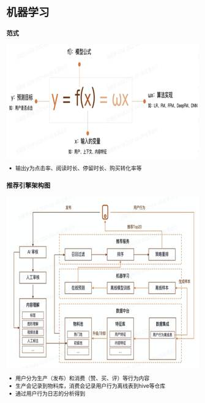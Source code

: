 # 机器学习

### 范式
<img align="center"  width='800' height='300' src="picture/pipeline17.png"  />

- 输出y为点击率、阅读时长、停留时长、购买转化率等

### 推荐引擎架构图

<img align="center"  width='800' height='450' src="picture/pipeline18.png"  />

- 用户分为生产（发布）和消费（赞、买、评）等行为内容
- 生产会记录到物料库，消费会记录用户行为离线表到hive等仓库
- 通过用户行为日志的分析得到
